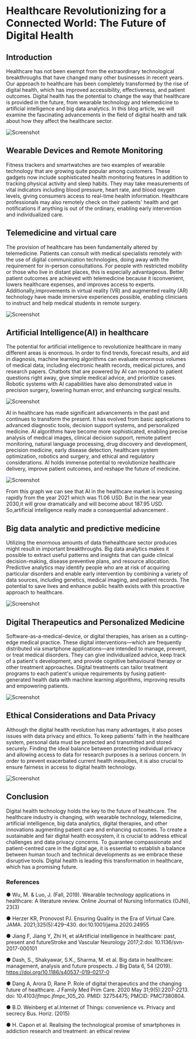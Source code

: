# Healthcare Revolutionizing for a Connected World: The Future of Digital Health

## Introduction
Healthcare has not been exempt from the extraordinary technological
breakthroughs that have changed many other businesses in recent years. Our approach to
healthcare has been completely transformed by the rise of digital health, which has improved
accessibility, effectiveness, and patient outcomes. Digital health has the potential to change
the way that healthcare is provided in the future, from wearable technology and telemedicine
to artificial intelligence and big data analytics. In this blog article, we will examine the
fascinating advancements in the field of digital health and talk about how they affect the
healthcare sector.

![Screenshot](./Assets/fig-1.jpg)

## Wearable Devices and Remote Monitoring
Fitness trackers and smartwatches are two examples of wearable technology that are growing quite popular among customers. These gadgets now include sophisticated health monitoring features in addition to tracking physical activity and sleep habits. They may take measurements of vital indicators including blood pressure, heart rate, and blood oxygen levels, giving consumers access to real-time health information. Healthcare professionals may also remotely check on their patients' health and get notifications if anything is out of the ordinary, enabling early intervention and individualized care.

## Telemedicine and virtual care
The provision of healthcare has been fundamentally altered by telemedicine. Patients can consult with medical specialists remotely with the use of digital communication technologies, doing away with the requirement for in-person consultations. For people with restricted mobility or those who live in distant places, this is especially advantageous. Better patient outcomes are achieved with telemedicine because it isconvenient, lowers healthcare expenses, and improves access to experts. Additionally,improvements in virtual reality (VR) and augmented reality (AR) technology have made immersive experiences possible, enabling clinicians to instruct and help medical students in remote surgery.

![Screenshot](./Assets/fig-2.jpg)

## Artificial Intelligence(AI) in healthcare

The potential for artificial intelligence to revolutionize healthcare in many different areas is enormous. In order to find trends, forecast results, and aid in diagnosis, machine learning algorithms can evaluate enormous volumes of medical data, including electronic health records, medical pictures, and research papers. Chatbots that are powered by AI can respond to patient questions right away, give simple medical advice, and prioritize cases. Robotic systems with AI capabilities have also demonstrated value in precision surgery, lowering human error, and enhancing surgical results.

![Screenshot](./Assets/fig-3.jpg)

AI in healthcare has made significant advancements in the past and continues to transform
the present. It has evolved from basic applications to advanced diagnostic tools, decision
support systems, and personalized medicine. AI algorithms have become more sophisticated, enabling precise analysis of medical images, clinical decision support, remote patient monitoring, natural language processing, drug discovery and development, precision medicine, early disease detection, healthcare system optimization, robotics and surgery, and ethical and regulatory considerations. AI holds immense potential to revolutionize healthcare delivery, improve patient outcomes, and reshape the future of medicine.

![Screenshot](./Assets/fig-4.jpg)

From this graph we can see that AI in the healthcare market is increasing rapidly from the
year 2021 which was 11.06 USD. But in the near year 2030,it will grow dramatically and will
become about 187.95 USD. So,artificial intelligence really made a consequential
advancement .

## Big data analytic and predictive medicine

Utilizing the enormous amounts of data thehealthcare sector produces might result in important breakthroughs. Big data analytics makes it possible to extract useful patterns and insights that can guide clinical decision-making, disease preventive plans, and resource allocation. Predictive analytics may identify people who are at risk of acquiring particular disorders and enable early intervention by combining a variety of data sources, including genetics, medical imaging, and patient records. The potential to save lives and enhance public health exists with this proactive approach to healthcare.

![Screenshot](./Assets/fig-5.jpg)

## Digital Therapeutics and Personalized Medicine

Software-as-a-medical-device, or digital therapies, has arisen as a cutting-edge medical practice. These digital interventions—which are frequently distributed via smartphone applications—are intended to manage, prevent, or treat medical disorders. They can give individualized advice, keep track of a patient's development, and provide cognitive behavioural therapy or other treatment approaches. Digital treatments can tailor treatment programs to each patient's unique requirements by fusing patient-generated health data with machine learning algorithms, improving results and empowering patients. 

![Screenshot](./Assets/fig-6.png)

## Ethical Considerations and Data Privacy
Although the digital health revolution has many advantages, it also poses issues with data privacy and ethics. To keep patients' faith in the healthcare system, personal data must be protected and transmitted and stored securely. Finding the ideal balance between protecting individual privacy and allowing access to data for research purposes is a serious concern. In order to prevent exacerbated current health inequities, it is also crucial to ensure fairness in access to digital health technology.

![Screenshot](./Assets/fig-7.jpg)

## Conclusion

Digital health technology holds the key to the future of healthcare. The healthcare industry is changing, with wearable technology, telemedicine, artificial intelligence, big data analytics, digital therapies, and other innovations augmenting patient care and enhancing outcomes. To create a sustainable and fair digital health ecosystem, it is crucial to address ethical challenges and data privacy concerns. To guarantee compassionate and patient-centred care in the digital age, it is essential to establish a balance between human touch and technical developments as we embrace these disruptive tools. Digital health is leading this transformation in healthcare, which has a promising future.

### References
●		Wu, M. & Luo, J. (Fall, 2019). Wearable technology applications in healthcare: A literature review. Online Journal of Nursing Informatics (OJNI), 23(3)

●	Herzer KR, Pronovost PJ. Ensuring Quality in the Era of Virtual Care. JAMA.
2021;325(5):429–430. doi:10.1001/jama.2020.24955

●	Jiang F, Jiang Y, Zhi H, et alArtificial intelligence in healthcare: past, present and futureStroke and Vascular Neurology 2017;2:doi: 10.1136/svn-2017-000101

●	Dash, S., Shakyawar, S.K., Sharma, M. et al. Big data in healthcare: management, analysis and future prospects. J Big Data 6, 54 (2019). https://doi.org/10.1186/s40537-019-0217-0

●	Dang A, Arora D, Rane P. Role of digital therapeutics and the changing future of healthcare. J Family Med Prim Care. 2020 May 31;9(5):2207-2213. doi: 10.4103/jfmpc.jfmpc_105_20. PMID: 32754475; PMCID: PMC7380804.

●	B.D. Weinberg et al.Internet of Things: convenience vs. Privacy and secrecy Bus. Horiz. (2015)

●	H. Capon et al. Realising the technological promise of smartphones in addiction research and treatment: an ethical review
